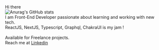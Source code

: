 Hi there
<br/>
![Anurag's GitHub stats](https://github-readme-stats.vercel.app/api?username=Cicada95&hide=stars,commits,prs,issues,contribs)
<br/>
I am Front-End Developer passionate about learning and working with new tech. 
<br/>
ReactJS, NextJS, Typescript, Graphql, ChakraUI is my jam !
<br/>
<br/>
Available for Freelance projects.
<br/>
Reach me at
[Linkedin](https://www.linkedin.com/in/rokassimkus/)
